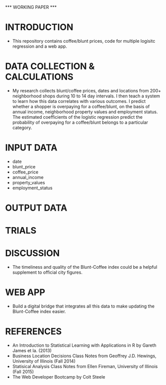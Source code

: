 *** WORKING PAPER ***

# INTRODUCTION

* This repository contains coffee/blunt prices, code for multiple logisitc regression and a web app.  

# DATA COLLECTION & CALCULATIONS

* My research collects blunt/coffee prices, dates and locations from 200+ neighborhood shops during 10 to 14 day intervals. I then teach a system to learn how this data correlates with various outcomes. I predict whether a shopper is overpaying for a coffee/blunt, on the basis of annual income, neighborhood property values and employment status. The estimated coefficients of the logistic regression predict the probability of overpaying for a coffee/blunt belongs to a particular category.   

# INPUT DATA 

* date
* blunt_price
* coffee_price
* annual_income
* property_values
* employment_status

# OUTPUT DATA

# TRIALS

# DISCUSSION

* The timeliness and quality of the Blunt-Coffee index could be a helpful supplement to official city figures.

# WEB APP

* Build a digital bridge that integrates all this data to make updating the Blunt-Coffee index easier.

# REFERENCES

* An Introduction to Statistical Learning with Applications in R by Gareth James et la. (2013)
* Business Location Decisions Class Notes from Geoffrey J.D. Hewings, University of Illinois (Fall 2014)
* Statisical Analysis Class Notes from Ellen Fireman, University of Illinois (Fall 2015)
* The Web Developer Bootcamp by Colt Steele 
